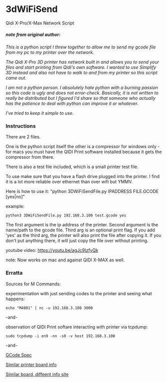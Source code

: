 # 3dWiFiSend
Qidi X-Pro/X-Max Network Script

##### _note from original author:_
_This is a python script I threw together to allow me to send my gcode file from my pc to my printer over the network._

_The Qidi X-Pro 3D printer has network built in and allows you to send your files and start printing from Qidi's own software. I wanted to use Simplify 3D instead and also not have to walk to and from my printer so this script came out._

_I am not a python person. I absolutely hate python with a burning passion so this code is ugly and does not error-check. Basically, it is not written to really be distributed but I figured I'd share so that someone who actually has the patience to deal with python can improve it or whatever._

_I've tried to keep it simple to use._ 

### Instructions 

There are 2 files. 

One is the python script itself the other is a compressor for windows only - 
for macs you must have the QIDI Print software installed because it gets the compressor from there.
 
There is also a test file included, which is a small printer test file.

To use make sure that you have a flash drive plugged into the printer. I find it is a lot more reliable over ethernet than over wifi but YMMV. 

Here is how to use it:
"python 3DWiFiSendFile.py IPADDRESS FILE.GCODE [yes|no]"

example:

    python3 3DWiFiSendFile.py 192.168.3.100 test.gcode yes

The first argument is the ip address of the printer. Second argument is the name/path to the gcode file. Third arg is an optional print flag. If you add 'yes' as the third arg, the printer will also print the file after copying it. If you don't put anything there, it will just copy the file over without printing.

youtube video:   https://youtu.be/agJc9IzfyQk

note: Now works on mac and against QIDI X-MAX as well.


### Erratta

Sources for M Commands:

experimentation with just sending codes to the printer and seeing what happens:

    echo "M4001" | nc -u 192.168.3.100 3000
    
 -and-

observation of QIDI Print softare interacting with printer via tcpdump:  

    sudo tcpdump -i en9 -nn -s0 -v host 192.168.3.100

  -and-
  
[GCode Spec](https://reprap.org/wiki/G-code#M115:_Get_Firmware_Version_and_Capabilities)

[Similar printer board info](https://github.com/Photonsters/anycubic-photon-docs/blob/master/photon-blueprints/readme.md)

[Similar board, diffeent info site](https://github.com/Photonsters/anycubic-photon-docs/blob/master/photon-blueprints/ChituClientWifiProtocol-translated.txt)
